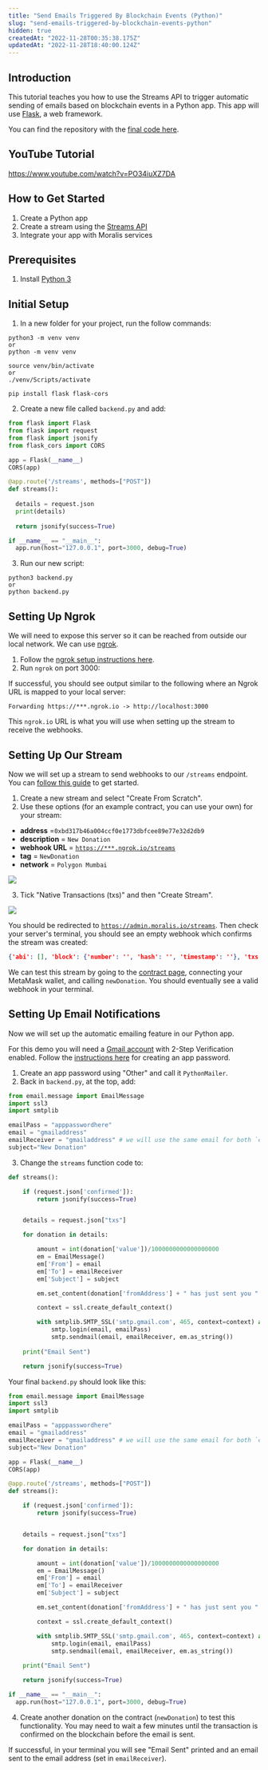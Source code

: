 ```yaml
---
title: "Send Emails Triggered By Blockchain Events (Python)"
slug: "send-emails-triggered-by-blockchain-events-python"
hidden: true
createdAt: "2022-11-28T00:35:38.175Z"
updatedAt: "2022-11-28T18:40:00.124Z"
---
```

## Introduction

This tutorial teaches you how to use the Streams API to trigger automatic sending of emails based on blockchain events in a Python app. This app will use [Flask](https://flask.palletsprojects.com/en/2.2.x/), a web framework.

You can find the repository with the [final code here](https://github.com/MoralisWeb3/youtube-tutorials/tree/main/automateEmails).

## YouTube Tutorial

https://www.youtube.com/watch?v=PO34iuXZ7DA

## How to Get Started

1. Create a Python app
2. Create a stream using the [Streams API](https://docs.moralis.io/docs/what-is-streams-api-1)
3. Integrate your app with Moralis services

## Prerequisites

1. Install [Python 3](https://www.python.org/downloads/)

## Initial Setup

1. In a new folder for your project, run the follow commands:

```shell
python3 -m venv venv
or
python -m venv venv

source venv/bin/activate 
or 
./venv/Scripts/activate

pip install flask flask-cors
```



2. Create a new file called `backend.py` and add:

```python
from flask import Flask
from flask import request
from flask import jsonify
from flask_cors import CORS

app = Flask(__name__)
CORS(app)

@app.route('/streams', methods=["POST"])
def streams():
  
  details = request.json
  print(details)
  
  return jsonify(success=True)

if __name__ == "__main__":
  app.run(host="127.0.0.1", port=3000, debug=True)
```



3. Run our new script:

```shell
python3 backend.py
or
python backend.py
```



## Setting Up Ngrok

We will need to expose this server so it can be reached from outside our local network. We can use [ngrok](https://ngrok.com/).

1. Follow the [ngrok setup instructions here](https://ngrok.com/download).
2. Run `ngrok` on port 3000:

If successful, you should see output similar to the following where an Ngrok URL is mapped to your local server:

```text
Forwarding https://***.ngrok.io -> http://localhost:3000 
```



This `ngrok.io` URL is what you will use when setting up the stream to receive the webhooks.

## Setting Up Our Stream

Now we will set up a stream to send webhooks to our `/streams` endpoint. You can [follow this guide](https://docs.moralis.io/docs/using-webui) to get started.

1. Create a new stream and select "Create From Scratch".
2. Use these options (for an example contract, you can use your own) for your stream:

- **address** =`0xbd317b46a004ccf0e1773dbfcee89e77e32d2db9`
- **description** = `New Donation`
- **webhook URL** = [`https://***.ngrok.io/streams`](https://***.ngrok.io/streams)
- **tag** = `NewDonation`
- **network** = `Polygon Mumbai`

![](https://files.readme.io/b394c7c-Python_1.png)

3. Tick "Native Transactions (txs)" and then "Create Stream".

![](https://files.readme.io/6fe31c4-Python_2.png)

You should be redirected to [`https://admin.moralis.io/streams`](https://admin.moralis.io/streams). Then check your server's terminal, you should see an empty webhook which confirms the stream was created:

```json
{'abi': [], 'block': {'number': '', 'hash': '', 'timestamp': ''}, 'txs': [], 'txsInternal': [], 'logs': [], 'chainId': '', 'confirmed': True, 'retries': 0, 'tag': '', 'streamId': '', 'erc20Approvals': [], 'erc20Transfers': [], 'nftApprovals': {'ERC721': [], 'ERC1155': []}, 'nftTransfers': []}
```



We can test this stream by going to the [contract page](https://mumbai.polygonscan.com/address/0xbd317b46a004ccf0e1773dbfcee89e77e32d2db9#writeContract), connecting your MetaMask wallet, and calling `newDonation`. You should eventually see a valid webhook in your terminal.

## Setting Up Email Notifications

Now we will set up the automatic emailing feature in our Python app. 

For this demo you will need a [Gmail account](http://gmail.com/) with 2-Step Verification enabled. Follow the [instructions here](https://support.google.com/accounts/answer/185833?hl=en) for creating an app password.

1. Create an app password using "Other" and call it `PythonMailer`.
2. Back in `backend.py`, at the top, add:

```python
from email.message import EmailMessage
import ssl3
import smtplib

emailPass = "apppasswordhere"
email = "gmailaddress"
emailReceiver = "gmailaddress" # we will use the same email for both `email` and `emailReceiver`
subject="New Donation"
```



3. Change the `streams` function code to:

```python
def streams():

    if (request.json['confirmed']):
        return jsonify(success=True)


    details = request.json["txs"]

    for donation in details:

        amount = int(donation['value'])/1000000000000000000
        em = EmailMessage()
        em['From'] = email
        em['To'] = emailReceiver
        em['Subject'] = subject

        em.set_content(donation['fromAddress'] + " has just sent you " + str(amount) + " in MATIC!")

        context = ssl.create_default_context()

        with smtplib.SMTP_SSL('smtp.gmail.com', 465, context=context) as smtp:
            smtp.login(email, emailPass)
            smtp.sendmail(email, emailReceiver, em.as_string())
    
    print("Email Sent")

    return jsonify(success=True)
```



Your final `backend.py` should look like this:

```python
from email.message import EmailMessage
import ssl3
import smtplib

emailPass = "apppasswordhere"
email = "gmailaddress"
emailReceiver = "gmailaddress" # we will use the same email for both `email` and `emailReceiver`
subject="New Donation"

app = Flask(__name__)
CORS(app)

@app.route('/streams', methods=["POST"])
def streams():

    if (request.json['confirmed']):
        return jsonify(success=True)


    details = request.json["txs"]

    for donation in details:

        amount = int(donation['value'])/1000000000000000000
        em = EmailMessage()
        em['From'] = email
        em['To'] = emailReceiver
        em['Subject'] = subject

        em.set_content(donation['fromAddress'] + " has just sent you " + str(amount) + " in MATIC!")

        context = ssl.create_default_context()

        with smtplib.SMTP_SSL('smtp.gmail.com', 465, context=context) as smtp:
            smtp.login(email, emailPass)
            smtp.sendmail(email, emailReceiver, em.as_string())
    
    print("Email Sent")

    return jsonify(success=True)

if __name__ == "__main__":
  app.run(host="127.0.0.1", port=3000, debug=True)
```



4. Create another donation on the contract (`newDonation`) to test this functionality. You may need to wait a few minutes until the transaction is confirmed on the blockchain before the email is sent.

If successful, in your terminal you will see "Email Sent" printed and an email sent to the email address (set in `emailReceiver`).
